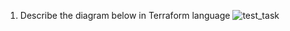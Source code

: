 1. Describe the diagram below in Terraform language
![test_task](https://user-images.githubusercontent.com/24782123/129725275-9d09fb0f-e2e1-4ab6-98fe-1e0f647a62ea.jpg)
